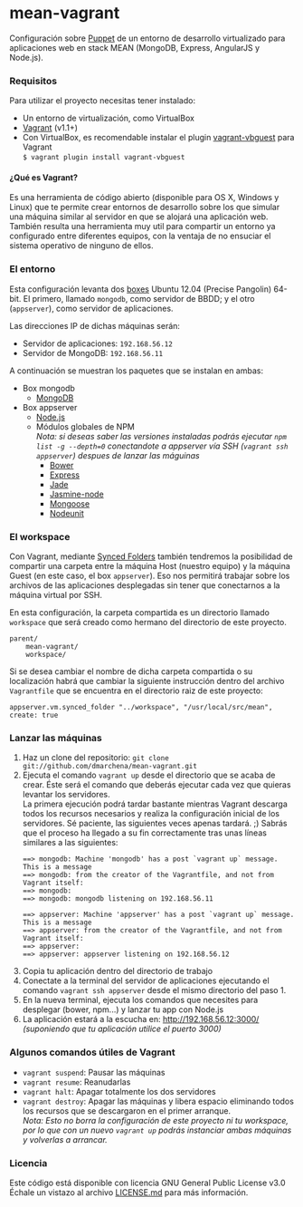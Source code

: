 mean-vagrant
============

Configuración sobre [Puppet](https://puppetlabs.com/) de un entorno de desarrollo virtualizado para aplicaciones web en stack MEAN (MongoDB, Express, AngularJS y Node.js).


### Requisitos
Para utilizar el proyecto necesitas tener instalado:
* Un entorno de virtualización, como VirtualBox 
* [Vagrant](http://www.vagrantup.com/) (v1.1+)
* Con VirtualBox, es recomendable instalar el plugin [vagrant-vbguest](https://github.com/dotless-de/vagrant-vbguest/) para Vagrant  
`$ vagrant plugin install vagrant-vbguest`


#### ¿Qué es Vagrant?
Es una herramienta de código abierto (disponible para OS X, Windows y Linux) que te permite crear entornos de desarrollo sobre los que simular una máquina similar al servidor en que se alojará una aplicación web. También resulta una herramienta muy util para compartir un entorno ya configurado entre diferentes equipos, con la ventaja de no ensuciar el sistema operativo de ninguno de ellos.


### El entorno
Esta configuración levanta dos [boxes](http://docs.vagrantup.com/v2/boxes.html) Ubuntu 12.04 (Precise Pangolin) 64-bit. El primero, llamado `mongodb`, como servidor de BBDD; y el otro (`appserver`), como servidor de aplicaciones.

Las direcciones IP de dichas máquinas serán:

* Servidor de aplicaciones: `192.168.56.12`
* Servidor de MongoDB: `192.168.56.11`

A continuación se muestran los paquetes que se instalan en ambas:
* Box mongodb
    * [MongoDB](https://www.mongodb.org/)
* Box appserver
    * [Node.js](https://nodejs.org/)
    * Módulos globales de NPM  
    _Nota: si deseas saber las versiones instaladas podrás ejecutar `npm list -g --depth=0` conectandote a appserver vía SSH (`vagrant ssh appserver`) despues de lanzar las máguinas_
	    * [Bower](http://bower.io/)
	    * [Express](http://expressjs.com/)
	    * [Jade](http://jade-lang.com/)
	    * [Jasmine-node](https://github.com/mhevery/jasmine-node)
	    * [Mongoose](http://mongoosejs.com/)
	    * [Nodeunit](https://github.com/caolan/nodeunit)


### El workspace

Con Vagrant, mediante [Synced Folders](http://docs.vagrantup.com/v2/synced-folders/) también tendremos la posibilidad de compartir una carpeta entre la máquina Host (nuestro equipo) y la máquina Guest (en este caso, el box `appserver`). Eso nos permitirá trabajar sobre los archivos de las aplicaciones desplegadas sin tener que conectarnos a la máquina virtual por SSH.

En esta configuración, la carpeta compartida es un directorio llamado `workspace` que será creado como hermano del directorio de este proyecto.

```
parent/
    mean-vagrant/
    workspace/
```

Si se desea cambiar el nombre de dicha carpeta compartida o su localización habrá que cambiar la siguiente instrucción dentro del archivo `Vagrantfile` que se encuentra en el directorio raiz de este proyecto:

```
appserver.vm.synced_folder "../workspace", "/usr/local/src/mean", create: true
```

### Lanzar las máquinas

1. Haz un clone del repositorio: `git clone git://github.com/dmarchena/mean-vagrant.git`
2. Ejecuta el comando `vagrant up` desde el directorio que se acaba de crear. Éste será el comando que deberás ejecutar cada vez que quieras levantar los servidores.  
La primera ejecución podrá tardar bastante mientras Vagrant descarga todos los recursos necesarios y realiza la configuración inicial de los servidores. Sé paciente, las siguientes veces apenas tardará. ;) 
Sabrás que el proceso ha llegado a su fin correctamente tras unas líneas similares a las siguientes:  
    ``` 
    ==> mongodb: Machine 'mongodb' has a post `vagrant up` message. This is a message
    ==> mongodb: from the creator of the Vagrantfile, and not from Vagrant itself:
    ==> mongodb: 
    ==> mongodb: mongodb listening on 192.168.56.11
    
    ==> appserver: Machine 'appserver' has a post `vagrant up` message. This is a message
    ==> appserver: from the creator of the Vagrantfile, and not from Vagrant itself:
    ==> appserver: 
    ==> appserver: appserver listening on 192.168.56.12
    ```
3. Copia tu aplicación dentro del directorio de trabajo
4. Conectate a la terminal del servidor de aplicaciones ejecutando el comando `vagrant ssh appserver` desde el mismo directorio del paso 1.
5. En la nueva terminal, ejecuta los comandos que necesites para desplegar (bower, npm...) y lanzar tu app con Node.js
6. La aplicación estará a la escucha en: http://192.168.56.12:3000/  _(suponiendo que tu aplicación utilice el puerto 3000)_


### Algunos comandos útiles de Vagrant

* `vagrant suspend`: Pausar las máquinas
* `vagrant resume`: Reanudarlas
* `vagrant halt`: Apagar totalmente los dos servidores
* `vagrant destroy`: Apagar las máquinas y libera espacio eliminando todos los recursos que se descargaron en el primer arranque.  
_Nota: Esto no borra la configuración de este proyecto ni tu workspace, por lo que con un nuevo `vagrant up` podrás instanciar ambas máquinas y volverlas a arrancar._


### Licencia

Este código está disponible con licencia GNU General Public License v3.0 Échale un vistazo al archivo [LICENSE.md](https://github.com/dmarchena/mean-vagrant/blob/master/LICENSE.md) para más información.
